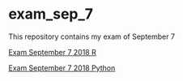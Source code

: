 # exam_sep_7
This repository contains my exam of September 7

[Exam September 7 2018 R](https://github.com/Matthijs014/exam_sep_7/blob/master/exam_1_student.ipynb)

[Exam September 7 2018 Python](https://github.com/Matthijs014/exam_sep_7/blob/master/exam_Sep_7_2018.ipynb)
